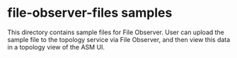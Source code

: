 # file-observer-files samples

This directory contains sample files for File Observer. User can upload the sample file to the topology service via File Observer, and then view this data in a topology view of the ASM UI.